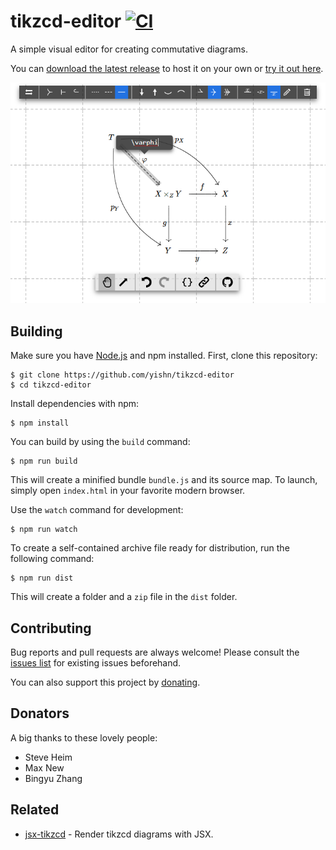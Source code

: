 # tikzcd-editor [![CI](https://github.com/yishn/tikzcd-editor/workflows/CI/badge.svg)](https://github.com/yishn/tikzcd-editor/actions)

A simple visual editor for creating commutative diagrams.

You can
[download the latest release](https://github.com/yishn/tikzcd-editor/releases)
to host it on your own or [try it out here](https://tikzcd.yichuanshen.de/).

![Screenshot](./screenshot.png)

## Building

Make sure you have [Node.js](https://nodejs.org/) and npm installed. First,
clone this repository:

```
$ git clone https://github.com/yishn/tikzcd-editor
$ cd tikzcd-editor
```

Install dependencies with npm:

```
$ npm install
```

You can build by using the `build` command:

```
$ npm run build
```

This will create a minified bundle `bundle.js` and its source map. To launch,
simply open `index.html` in your favorite modern browser.

Use the `watch` command for development:

```
$ npm run watch
```

To create a self-contained archive file ready for distribution, run the
following command:

```
$ npm run dist
```

This will create a folder and a `zip` file in the `dist` folder.

## Contributing

Bug reports and pull requests are always welcome! Please consult the
[issues list](https://github.com/yishn/tikzcd-editor/issues) for existing issues
beforehand.

You can also support this project by [donating](https://paypal.me/yishn/4).

## Donators

A big thanks to these lovely people:

- Steve Heim
- Max New
- Bingyu Zhang

## Related

- [jsx-tikzcd](https://github.com/yishn/jsx-tikzcd) - Render tikzcd diagrams
  with JSX.
